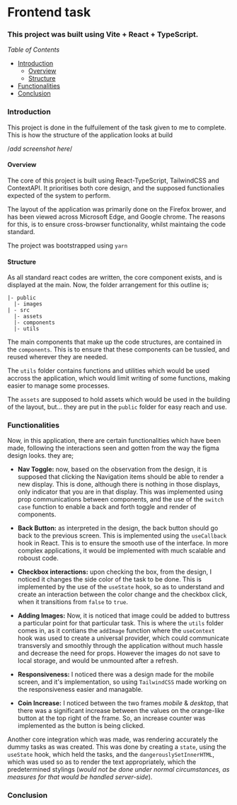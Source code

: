 # Frontend task

### This project was built using Vite + React + TypeScript.

*Table of Contents*

- [Introduction](#introduction)
  - [Overview](#overview)
  - [Structure](#structure)
- [Functionalities](#functionalites)
- [Conclusion](#conclusion)

### Introduction
This project is done in the fulfuilement of the task given to me to complete.
This is how the structure of the application looks at build

/*add screenshot here*/

#### Overview
The core of this project is built using React-TypeScript, TailwindCSS and ContextAPI. It prioritises both core design, and the supposed functionalies expected of the system to perform.

The layout of the application was primarily done on the Firefox brower, and has been viewed across Microsoft Edge, and Google chrome. The reasons for this, is to ensure cross-browser functionality, whilst maintaing the code standard.

The project was bootstrapped using `yarn`

#### Structure
As all standard react codes are written, the core component exists, and is displayed at the main. Now, the folder arrangement for this outline is;

```
|- public
  |- images
| - src
  |- assets
  |- components
  |- utils
```
The main components that make up the code structures, are contained in the `components`. This is to ensure that these components can be tussled, and reused wherever they are needed.

The `utils` folder contains functions and utilities which would be used accross the application, which would limit writing of some functions, making easier to manage some processes.

The `assets` are supposed to hold assets which would be used in the building of the layout, but... they are put in the `public` folder for easy reach and use.

### Functionalities
Now, in this application, there are certain functionalities which have been made, following the interactions seen and gotten from the way the figma design looks. they are;

- **Nav Toggle:** now, based on the observation from the design, it is supposed that clicking the Navigation items should be able to render a new display. This is done, although there is nothing in those displays, only indicator that you are in that display. This was implemented using prop communications between components, and the use of the `switch case` function to enable a back and forth toggle and render of components.

- **Back Button:** as interpreted in the design, the back button should go back to the previous screen. This is implemented using the `useCallback` hook in React. This is to ensure the smooth use of the interface. In more complex applications, it would be implemented with much scalable and roboust code.

- **Checkbox interactions:** upon checking the box, from the design, I noticed it changes the side color of the task to be done. This is implemented by the use of the `useState` hook, so as to understand and create an interaction between the color change and the checkbox click, when it transitions from `false` to `true`.

- **Adding Images:** Now, it is noticed that image could be added to buttress a particular point for that particular task. This is where the `utils` folder comes in, as it contians the `addImage` function where the `useContext` hook was used to create a universal provider, which could communicate transversly and smoothly through the application without much hassle and decrease the need for props. However the images do not save to local storage, and would be unmounted after a refresh.

- **Responsiveness:** I noticed there was a design made for the mobile screen, and it's implementation, so using `TailwindCSS` made working on the responsiveness easier and managable.

- **Coin Increase:** I noticed between the two frames *mobile* & *desktop*, that there was a significant increase between the values on the orange-like button at the top right of the frame. So, an increase counter was implemented as the button is being clicked.

Another core integration which was made, was rendering accurately the dummy tasks as was created. This was done by creating a `state`, using the `useState` hook, which held the tasks, and the `dangerouslySetInnerHTML`, which was used so as to render the text appropriately, which the predetermined stylings (*would not be done under normal circumstances, as measures for that would be handled server-side*).

### Conclusion
